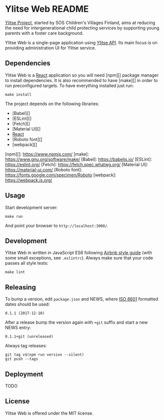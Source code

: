 Ylitse Web README
=================

[Ylitse Project][], started by SOS Children's Villages Finland, aims at
reducing the need for intergenerational child protecting services by
supporting young parents with a foster care background.

Ylitse Web is a single-page application using [Ylitse API][]. Its main focus
is on providing administration UI for Ylitse service.

[Ylitse Project]: https://www.sos-lapsikyla.fi/mita-me-teemme/kehittamistyo/ylitse-projekti/
[Ylitse API]: https://gitlab.com/ylitse/ylitse-api/

Dependencies
------------

Ylitse Web is a [React][] application so you will need [npm][] package
manager to install dependencies. It is also recommended to have [make][] in
order to run preconfigured targets. To have everything installed just run:

    make install

The project depends on the following libraries:

* [Babel][]
* [ESLint][]
* [Fetch][]
* [Material UI][]
* [React][]
* [Roboto font][]
* [webpack][]

[React]: https://reactjs.org/
[npm][]: https://www.npmjs.com/
[make]: https://www.gnu.org/software/make/
[Babel]: https://babeljs.io/
[ESLint]: https://eslint.org/
[Fetch]: https://fetch.spec.whatwg.org/
[Material UI]: https://material-ui.com/
[Roboto font]: https://fonts.google.com/specimen/Roboto
[webpack]: https://webpack.js.org/

Usage
-----

Start development server:

    make run

And point your browser to `http://localhost:3000/`.

Development
-----------

Ylitse Web in written in JavaScript ES6 following [Airbnb style guide][] (with
some small exceptions, see `.eslintrc`). Always make sure that your code passes
all style tests:

    make lint

[Airbnb style guide]: https://github.com/airbnb/javascript

Releasing
---------

To bump a version, edit `package.json` and NEWS, where [ISO 8601][]
formatted dates should be used:

    0.1.1 (2017-12-10)

After a release bump the version again with `+git` suffix and start a new NEWS
entry:

    0.1.1+git (unreleased)

Always tag releases:

    git tag v$(npm run version --silent)
    git push --tags

[ISO 8601]: https://www.iso.org/iso-8601-date-and-time-format.html

Deployment
----------

TODO

License
-------

Ylitse Web is offered under the MIT license.
